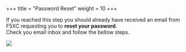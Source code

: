 +++
title = "Password Reset"
weight = 10
+++

If you reached this step you should already have received an email from F5XC requesting you to **reset your password**.  
Check you email inbox and follow the bellow steps.

![](/images/1/Slide1.PNG)